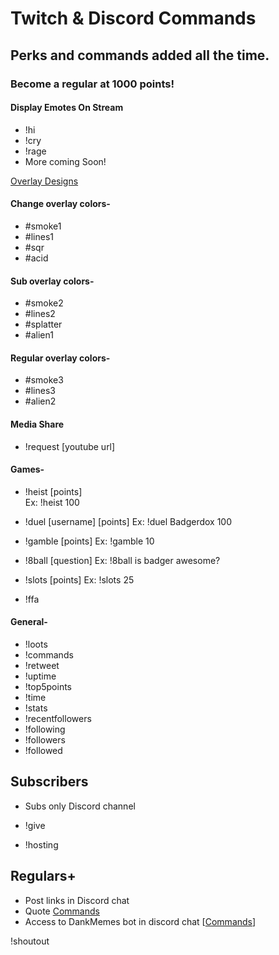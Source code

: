 # Twitch & Discord Commands
## Perks and commands added all the time.

### Become a regular at 1000 points! 


#### Display Emotes On Stream
+ !hi
+ !cry
+ !rage
+ More coming Soon!

[Overlay Designs](https://imgur.com/a/eDu3yvB)
#### Change overlay colors-
+ #smoke1
+ #lines1
+ #sqr
+ #acid

#### Sub overlay colors-
+ #smoke2
+ #lines2
+ #splatter
+ #alien1

#### Regular overlay colors-
+ #smoke3
+ #lines3
+ #alien2

#### Media Share
+ !request [youtube url]

#### Games-
+ !heist [points]    
Ex: !heist 100
  
+ !duel [username] [points]
Ex: !duel Badgerdox 100

+ !gamble [points]
Ex: !gamble 10

+ !8ball [question]
Ex: !8ball is badger awesome?

+ !slots [points]
Ex: !slots 25

+ !ffa 


#### General-
+ !loots
+ !commands
+ !retweet
+ !uptime
+ !top5points
+ !time
+ !stats
+ !recentfollowers
+ !following
+ !followers
+ !followed

 
## Subscribers 
+ Subs only Discord channel

+ !give
+ !hosting

## Regulars+
+ Post links in Discord chat
+ Quote [Commands](https://github.com/StreamlabsSupport/Streamlabs-Chatbot/wiki/Built-in-Commands#quotes)
+ Access to DankMemes bot in discord chat [[Commands](https://dankmemer.lol/commands)]

!shoutout
